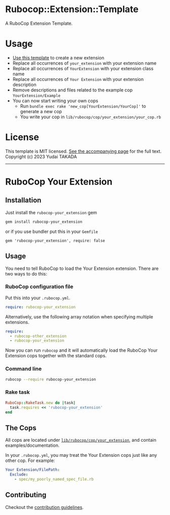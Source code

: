 # Rubocop::Extension::Template

A RuboCop Extension Template.

# Usage

- [Use this template](https://github.com/ydah/rubocop-extension-template) to create a new extension
- Replace all occurrences of `your_extension` with your extension name
- Replace all occurrences of `YourExtension` with your extension class name
- Replace all occurrences of `Your Extension` with your extension description
- Remove descriptions and files related to the example cop `YourExtension/Example`
- You can now start writing your own cops
  - Run `bundle exec rake 'new_cop[YourExtension/YourCop]'` to generate a new cop
  - You write your cop in `lib/rubocop/cop/your_extension/your_cop.rb`

# License

This template is MIT licensed. [See the accompanying page](https://opensource.org/license/mit/) for the full text.
Copyright (c) 2023 Yudai TAKADA


---

# RuboCop Your Extension

## Installation

Just install the `rubocop-your_extension` gem

```bash
gem install rubocop-your_extension
```

or if you use bundler put this in your `Gemfile`

```
gem 'rubocop-your_extension', require: false
```

## Usage

You need to tell RuboCop to load the Your Extension extension. There are two
ways to do this:

### RuboCop configuration file

Put this into your `.rubocop.yml`.

```yaml
require: rubocop-your_extension
```

Alternatively, use the following array notation when specifying multiple extensions.

```yaml
require:
  - rubocop-other_extension
  - rubocop-your_extension
```

Now you can run `rubocop` and it will automatically load the RuboCop Your Extension
cops together with the standard cops.

### Command line

```bash
rubocop --require rubocop-your_extension
```

### Rake task

```ruby
RuboCop::RakeTask.new do |task|
  task.requires << 'rubocop-your_extension'
end
```

## The Cops

All cops are located under
[`lib/rubocop/cop/your_extension`](lib/rubocop/cop/your_extension), and contain
examples/documentation.

In your `.rubocop.yml`, you may treat the Your Extension cops just like any other
cop. For example:

```yaml
Your Extension/FilePath:
  Exclude:
    - spec/my_poorly_named_spec_file.rb
```

## Contributing

Checkout the [contribution guidelines](.github/CONTRIBUTING.md).
